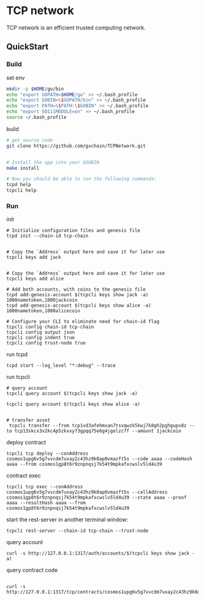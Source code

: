 # TCP network 
TCP network is an efficient trusted computing network.


## QuickStart

### Build
set env
```bash
mkdir -p $HOME/go/bin
echo "export GOPATH=$HOME/go" >> ~/.bash_profile
echo "export GOBIN=\$GOPATH/bin" >> ~/.bash_profile
echo "export PATH=\$PATH:\$GOBIN" >> ~/.bash_profile
echo "export GO111MODULE=on" >> ~/.bash_profile
source ~/.bash_profile
```

build
```bash
# get source code
git clone https://github.com/gxchain/TCPNetwork.git


# Install the app into your $GOBIN
make install

# Now you should be able to run the following commands:
tcpd help
tcpcli help

```


### Run

init
```
# Initialize configuration files and genesis file
tcpd init --chain-id tcp-chain


# Copy the `Address` output here and save it for later use 
tcpcli keys add jack


# Copy the `Address` output here and save it for later use
tcpcli keys add alice

# Add both accounts, with coins to the genesis file
tcpd add-genesis-account $(tcpcli keys show jack -a) 1000nametoken,1000jackcoin
tcpd add-genesis-account $(tcpcli keys show alice -a) 1000nametoken,1000alicecoin

# Configure your CLI to eliminate need for chain-id flag
tcpcli config chain-id tcp-chain
tcpcli config output json
tcpcli config indent true
tcpcli config trust-node true
```

run tcpd

```cassandraql
tcpd start --log_level "*:debug" --trace

```
run tcpcli
```cassandraql
# query account
tcpcli query account $(tcpcli keys show jack -a) 

tcpcli query account $(tcpcli keys show alice -a) 


# transfer asset
 tcpcli transfer --from tcp1vd3afehmxan7tsvqwzk5kwj7k8gh2pghgupv8z --to tcp13skcx3v2kc4p5zkxxy73gpqq75e6g4jgelzc7f --amount 1jackcoin 

```


deploy contract

```cassandraql
tcpcli tcp deploy --conAddress cosmos1upg6v5g7vvcdm7uxay2c43hz9k0ap0vmazft5s --code aaaa --codeHash aaaa --from cosmos1gp8t6r9znpnqsj7k54t9mpkafxcwslv5ld4u39

```

contract exec

```cassandraql
tcpcli tcp exec --conAddress cosmos1upg6v5g7vvcdm7uxay2c43hz9k0ap0vmazft5s --callAddress cosmos1gp8t6r9znpnqsj7k54t9mpkafxcwslv5ld4u39 --state aaaa --proof aaaa --resultHash aaaa --from cosmos1gp8t6r9znpnqsj7k54t9mpkafxcwslv5ld4u39

```



start the rest-server in another terminal window:
```cassandraql
tcpcli rest-server --chain-id tcp-chain --trust-node
```

query account
```cassandraql
curl -s http://127.0.0.1:1317/auth/accounts/$(tcpcli keys show jack -a)
```


query contract code
```cassandraql

curl -s http://127.0.0.1:1317/tcp/contracts/cosmos1upg6v5g7vvcdm7uxay2c43hz9k0ap0vmazft5s
```

